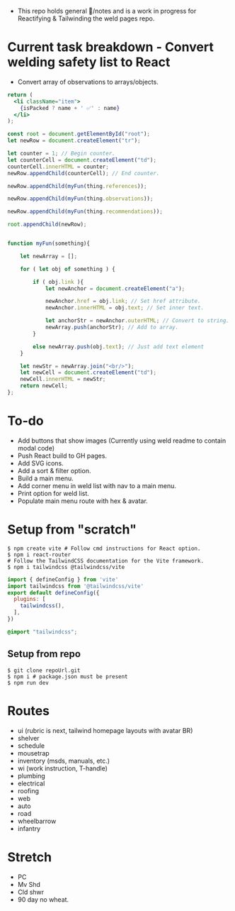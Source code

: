 - This repo holds general 📁/notes and is a work in progress for Reactifying & Tailwinding the weld pages repo.


# Current task breakdown - Convert welding safety list to React

- Convert array of observations to arrays/objects.

``` jsx
return (
  <li className="item">
    {isPacked ? name + ' ✅' : name}
  </li>
);
```


``` js
const root = document.getElementById("root");
let newRow = document.createElement("tr");

let counter = 1; // Begin counter.
let counterCell = document.createElement("td");
counterCell.innerHTML = counter;
newRow.appendChild(counterCell); // End counter.

newRow.appendChild(myFun(thing.references));

newRow.appendChild(myFun(thing.observations));

newRow.appendChild(myFun(thing.recommendations));

root.appendChild(newRow);
```


``` js function receives observations, recommendations, or references, and returns a td element.

function myFun(something){

    let newArray = [];

    for ( let obj of something ) {

        if ( obj.link ){
            let newAnchor = document.createElement("a");

            newAnchor.href = obj.link; // Set href attribute.
            newAnchor.innerHTML = obj.text; // Set inner text.

            let anchorStr = newAnchor.outerHTML; // Convert to string.
            newArray.push(anchorStr); // Add to array.
        }

        else newArray.push(obj.text); // Just add text element
    }

    let newStr = newArray.join("<br/>");
    let newCell = document.createElement("td");
    newCell.innerHTML = newStr;
    return newCell;
};
```

# To-do
- Add buttons that show images (Currently using weld readme to contain modal code)
- Push React build to GH pages.
- Add SVG icons.
- Add a sort & filter option.
- Build a main menu.
- Add corner menu in weld list with nav to a main menu.
- Print option for weld list.
- Populate main menu route with hex & avatar.


# Setup from "scratch"
``` shell
$ npm create vite # Follow cmd instructions for React option.
$ npm i react-router
# Follow the TailwindCSS documentation for the Vite framework.
$ npm i tailwindcss @tailwindcss/vite
```

``` js vite.config.ts
import { defineConfig } from 'vite'
import tailwindcss from '@tailwindcss/vite'
export default defineConfig({
  plugins: [
    tailwindcss(),
  ],
})
```

``` css add to css file and ensure it's hreferenced in app.
@import "tailwindcss";
```

## Setup from repo
``` shell
$ git clone repoUrl.git
$ npm i # package.json must be present
$ npm run dev
```


# Routes
- ui (rubric is next, tailwind homepage layouts with avatar BR)
- shelver
- schedule
- mousetrap
- inventory (msds, manuals, etc.)
- wi (work instruction, T-handle)
- plumbing
- electrical
- roofing
- web
- auto
- road
- wheelbarrow
- infantry


# Stretch
- PC
- Mv Shd
- Cld shwr
- 90 day no wheat.